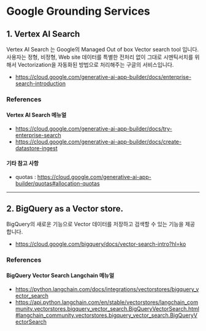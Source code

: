 # Google Grounding Services
## 1. Vertex AI Search
Vertex AI Search 는 Google의 Managed Out of box Vector search tool 입니다. 
사용자는 정형, 비정형, Web site 데이터를 특별한 전처리 없이 그대로 시멘틱서치를 위해서 Vectorization을 자동화된 방법으로 처리해주는 구글의 서비스입니다.  
* https://cloud.google.com/generative-ai-app-builder/docs/enterprise-search-introduction

### References  

#### Vertex AI Search 메뉴얼
* https://cloud.google.com/generative-ai-app-builder/docs/try-enterprise-search
* https://cloud.google.com/generative-ai-app-builder/docs/create-datastore-ingest

#### 기타 참고 사항
* quotas : https://cloud.google.com/generative-ai-app-builder/quotas#allocation-quotas

---

## 2. BigQuery as a Vector store.
BigQuery의 새로운 기능으로 Vector 데이터를 저장하고 검색할 수 있는 기능을 제공합니다.
* https://cloud.google.com/bigquery/docs/vector-search-intro?hl=ko

### References  

#### BigQuery Vector Search Langchain 메뉴얼
*   https://python.langchain.com/docs/integrations/vectorstores/bigquery_vector_search
*   https://api.python.langchain.com/en/stable/vectorstores/langchain_community.vectorstores.bigquery_vector_search.BigQueryVectorSearch.html#langchain_community.vectorstores.bigquery_vector_search.BigQueryVectorSearch

